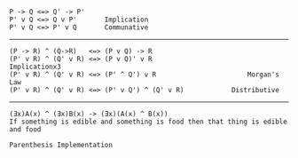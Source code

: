```
P -> Q <=> Q' -> P'
P' v Q <=> Q v P'	    Implication
P' v Q <=> P' v Q	    Communative
```
---------------------------------------------------------------------
```
(P -> R) ^ (Q->R) 	<=> (P v Q) -> R
(P' v R) ^ (Q' v R) <=> (P v Q)' v R				    	Implicationx3
(P' v R) ^ (Q' v R) <=> (P' ^ Q') v R					    Morgan's Law
(P' v R) ^ (Q' v R) <=> (P' v Q') ^ (Q' v R)			Distributive
```
---------------------------------------------------------------------
```
(Ǝx)A(x) ^ (Ǝx)B(x) -> (Ǝx)(A(x) ^ B(x))
If something is edible and something is food then that thing is edible and food 
```

```
Parenthesis Implementation


```

